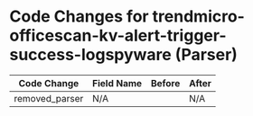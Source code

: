 # Code Changes for trendmicro-officescan-kv-alert-trigger-success-logspyware (Parser)

| Code Change | Field Name | Before | After |
|-------------|------------|--------|-------|
| removed_parser | N/A |  | N/A |